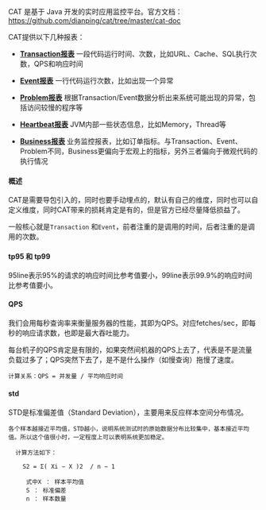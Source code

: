CAT 是基于 Java 开发的实时应用监控平台。官方文档：https://github.com/dianping/cat/tree/master/cat-doc




CAT提供以下几种报表：

- **[Transaction报表](transaction.md)**    一段代码运行时间、次数，比如URL、Cache、SQL执行次数，QPS和响应时间 

- **[Event报表](event.md)**    一行代码运行次数，比如出现一个异常 

- **[Problem报表](problem.md)**    根据Transaction/Event数据分析出来系统可能出现的异常，包括访问较慢的程序等 

- **[Heartbeat报表](heartbeat.md)**    JVM内部一些状态信息，比如Memory，Thread等

- **[Business报表](business.md)**    业务监控报表，比如订单指标。与Transaction、Event、Problem不同，Business更偏向于宏观上的指标，另外三者偏向于微观代码的执行情况

#### 概述

CAT是需要导包引入的，同时也要手动埋点的，默认有自己的维度，同时也可以自定义维度，同时CAT带来的损耗肯定是有的，但是官方已经尽量降低损益了。

一般核心就是`Transaction` 和`Event`，前者注重的是调用的时间，后者注重的是调用的次数。



#### tp95 和 tp99

95line表示95%的请求的响应时间比参考值要小，99line表示99.9%的响应时间比参考值要小。



#### QPS

我们会用每秒查询率来衡量服务器的性能，其即为QPS。对应fetches/sec，即每秒的响应请求数，也即是最大吞吐能力。

每台机子的QPS肯定是有限的，如果突然间机器的QPS上去了，代表是不是流量负载过多了；QPS突然下去了，是不是什么操作（如慢查询）拖慢了速度。

`计算关系：QPS = 并发量 / 平均响应时间`



#### std

  STD是标准偏差值（Standard Deviation），主要用来反应样本空间分布情况。

    各个样本越接近平均值，STD越小，说明系统测试时的原始数据分布比较集中，基本接近平均值。所以这个值很小时，一定程度上可以表明系统更加稳定。 
    
      计算方法如下：
    
        S2 = Σ( Xi − X )2  / n − 1 
    
         式中X ： 样本平均值
         S ： 标准偏差
         n ： 样本数量




